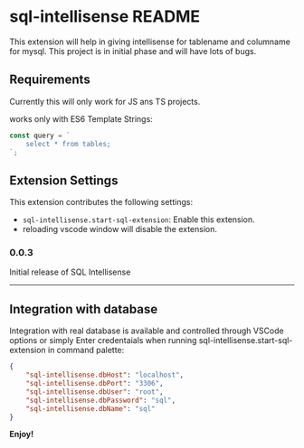 # sql-intellisense README

This extension will help in giving intellisense for tablename and columname for mysql.
This project is in initial phase and will have lots of bugs.

## Requirements

Currently this will only work for JS ans TS projects.

works only with ES6 Template Strings:

```javascript
const query = `
    select * from tables;
`;
``` 

## Extension Settings

This extension contributes the following settings:

* `sql-intellisense.start-sql-extension`: Enable this extension.
* reloading vscode window will disable the extension.

### 0.0.3

Initial release of SQL Intellisense

---

## Integration with database

Integration with real database is available and controlled through VSCode options or simply Enter credentaials when running sql-intellisense.start-sql-extension in command palette:

```json
{
    "sql-intellisense.dbHost": "localhost",
    "sql-intellisense.dbPort": "3306",
    "sql-intellisense.dbUser": "root",
    "sql-intellisense.dbPassword": "sql",
    "sql-intellisense.dbName": "sql"
}
```

**Enjoy!**
